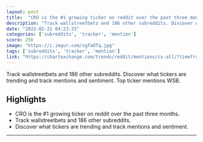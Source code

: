 ```yaml
---
layout: post
title:  "CRO is the #1 growing ticker on reddit over the past three months"
description: "Track wallstreetbets and 186 other subreddits. Discover what tickers are trending and track mentions and sentiment. Top ticker mentions WSB."
date: "2022-02-21 04:23:33"
categories: ['subreddits', 'tracker', 'mention']
score: 256
image: "https://i.imgur.com/sgfaOTq.jpg"
tags: ['subreddits', 'tracker', 'mention']
link: "https://chartexchange.com/trends/reddit/mentions/cx-all/?timeframe=90d&amp;sort=menti_pct,desc&amp;shr_d=f76RgR"
---
```


Track wallstreetbets and 186 other subreddits. Discover what tickers are trending and track mentions and sentiment. Top ticker mentions WSB.

## Highlights

- CRO is the #1 growing ticker on reddit over the past three months.
- Track wallstreetbets and 186 other subreddits.
- Discover what tickers are trending and track mentions and sentiment.

---

